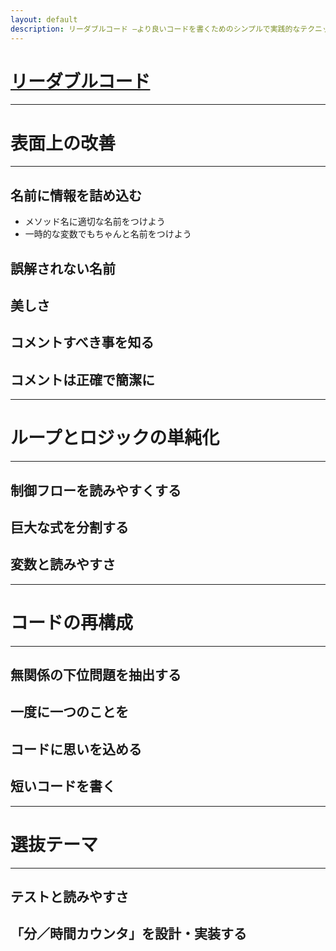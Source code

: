```yaml
---
layout: default
description: リーダブルコード ―より良いコードを書くためのシンプルで実践的なテクニック (Theory in practice), Dustin Boswell, Trevor Foucher, 須藤 功平, 角 征典
---
```


# [リーダブルコード](https://www.oreilly.co.jp/books/9784873115658/)

---

# 表面上の改善

---

## 名前に情報を詰め込む

 - メソッド名に適切な名前をつけよう
 - 一時的な変数でもちゃんと名前をつけよう

## 誤解されない名前

## 美しさ

## コメントすべき事を知る

## コメントは正確で簡潔に


---

# ループとロジックの単純化

---

## 制御フローを読みやすくする

## 巨大な式を分割する

## 変数と読みやすさ

---

# コードの再構成

---

## 無関係の下位問題を抽出する

## 一度に一つのことを

## コードに思いを込める

## 短いコードを書く

---

# 選抜テーマ

---

## テストと読みやすさ

## 「分／時間カウンタ」を設計・実装する

